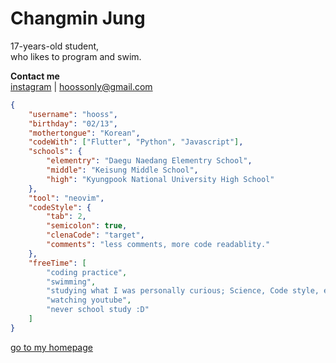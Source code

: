 # Changmin Jung
17-years-old student,<br>
who likes to program and swim.

**Contact me**<br>
[instagram](https://instagram.com/hooss_only) | hoossonly@gmail.com

```json
{
    "username": "hooss",
    "birthday": "02/13",
    "mothertongue": "Korean",
    "codeWith": ["Flutter", "Python", "Javascript"],
    "schools": {
        "elementry": "Daegu Naedang Elementry School",
        "middle": "Keisung Middle School",
        "high": "Kyungpook National University High School"
    },
    "tool": "neovim",
    "codeStyle": {
        "tab": 2,
        "semicolon": true,
        "clenaCode": "target",
        "comments": "less comments, more code readablity."
    },
    "freeTime": [
        "coding practice",
        "swimming",
        "studying what I was personally curious; Science, Code style, etc."
        "watching youtube",
        "never school study :D"
    ]
}
```

[go to my homepage](https://hooss-only.github.io/hooss-only/)
